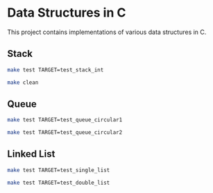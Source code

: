 # Data Structures in C
This project contains implementations of various data structures in C.

## Stack
```bash
make test TARGET=test_stack_int

make clean
```

## Queue
```bash
make test TARGET=test_queue_circular1

make test TARGET=test_queue_circular2
```

## Linked List
```bash
make test TARGET=test_single_list

make test TARGET=test_double_list
```



